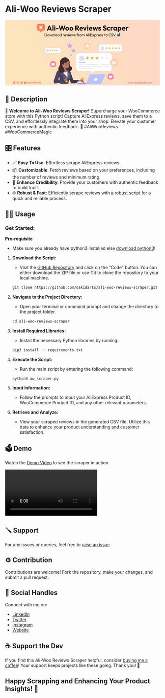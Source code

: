 # Ali-Woo Reviews Scraper

![Ali-Woo Reviews Scraper](assets/ali-woo-img.jpg)

## 📃 Description

🚀 **Welcome to Ali-Woo Reviews Scraper!** 
Supercharge your WooCommerce store with this Python script! Capture AliExpress reviews, save them to a CSV, and effortlessly integrate them into your shop. Elevate your customer experience with authentic feedback. 🌟 #AliWooReviews #WooCommerceMagic

## 🎛️ Features

- 🪄 **Easy To Use**: Effortless scrape AliExpress reviews.
- 📦 **Customizable**: Fetch reviews based on your preferences, including the number of reviews and minimum rating.
- 🎉 **Enhance Credibility**: Provide your customers with authentic feedback to build trust.
- 🌐 **Robust & Fast**: Efficiently scrape reviews with a robust script for a quick and reliable process.

## 👨‍💻 Usage

### Get Started:

**Pre-requisite** 
- Make sure you already have python3 installed else [download python3](https://www.python.org/downloads/)!

1. **Download the Script:**
    - Visit the [GitHub Repository](https://github.com/dakidarts/ali-woo-reviews-scraper) and click on the "Code" button. You can either download the ZIP file or use Git to clone the repository to your local machine.

    ```bash
    git clone https://github.com/dakidarts/ali-woo-reviews-scraper.git
    ```

2. **Navigate to the Project Directory:**
    - Open your terminal or command prompt and change the directory to the project folder.

    ```bash
    cd ali-woo-reviews-scraper
    ```

3. **Install Required Libraries:**
    - Install the necessary Python libraries by running:

    ```bash
    pip3 install -r requirements.txt
    ```

4. **Execute the Script:**
    - Run the main script by entering the following command:

    ```bash
    python3 aw_scraper.py
    ```

5. **Input Information:**
    - Follow the prompts to input your AliExpress Product ID, WooCommerce Product ID, and any other relevant parameters.

6. **Retrieve and Analyze:**
    - View your scraped reviews in the generated CSV file. Utilize this data to enhance your product understanding and customer satisfaction.

## 🗳️ Demo

Watch the [Demo Video](assets/preview.mp4) to see the scraper in action.

<video src="assets/preview.mp4"></video>

## 🪛 Support

For any issues or queries, feel free to [raise an issue](https://github.com/dakidarts/ali-woo-reviews-scraper/issues).

## ⚙️ Contribution

Contributions are welcome! Fork the repository, make your changes, and submit a pull request.

## 🔗 Social Handles

Connect with me on:
- [LinkedIn](https://linkedin.com/in/dakidarts)
- [Twitter](https://twitter.com/dakidarts)
- [Instagram](https://instagram.com/dakidarts)
- [Website](https://dakidarts.com)

## ☕️ Support the Dev

If you find this Ali-Woo Reviews Scraper helpful, consider [buying me a coffee](https://www.buymeacoffee.com/dakidarts)!
Your support keeps projects like these going. Thank you! 🙌

## Happy Scrapping and Enhancing Your Product Insights! 🌟
